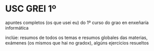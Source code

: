 # USC GREI 1º
apuntes completos (os que usei eu) do 1º curso do grao en enxeñaría informática

inclúe: resumos de todos os temas e resumos globales das materias, exámenes (os mismos que hai no gradox), algúns ejercicios resueltos
